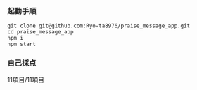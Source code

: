 ### 起動手順
```
git clone git@github.com:Ryo-ta8976/praise_message_app.git
cd praise_message_app
npm i
npm start
```

### 自己採点
11項目/11項目